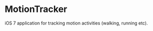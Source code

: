 MotionTracker
=============

iOS 7 application for tracking motion activities (walking, running etc).
